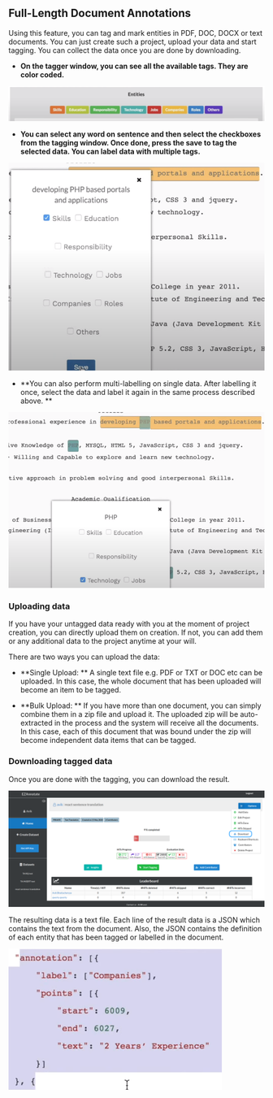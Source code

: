 ## Full-Length Document Annotations

Using this feature, you can tag and mark entities in PDF, DOC, DOCX or text documents. You can just create such a project, upload your data and start tagging. You can collect the data once you are done by downloading.

- **On the tagger window, you can see all the available tags. They are color coded.**

![text-tags](../assets/text-tags.png)

- **You can select any word on sentence and then select the checkboxes from the tagging window. Once done, press the save to tag the selected data. You can label data with multiple tags.**

![selecting-tags](../assets/selecting-tags.png)

- **You can also perform multi-labelling on single data. After labelling it once, select the data and label it again in the same process described above. **

![tagging-res](../assets/tagging-res.png)

### Uploading data

If you have your untagged data ready with you at the moment of project creation, you can directly upload them on creation. If not, you can add them or any additional data to the project anytime at your will.

There are two ways you can upload the data:

- **Single Upload: ** A single text file e.g. PDF or TXT or DOC etc can be uploaded. In this case, the whole document that has been uploaded will become an item to be tagged.

- **Bulk Upload: ** If you have more than one document, you can simply combine them in a zip file and upload it. The uploaded zip will be auto-extracted in the process and the system will receive all the documents. In this case, each of this document that was bound under the zip will become independent data items that can be tagged.

### Downloading tagged data

Once you are done with the tagging, you can download the result. 

![download-res](../assets/download-res.png)

The resulting data is a text file. Each line of the result data is a JSON which contains the text from the document. Also, the JSON contains the definition of each entity that has been tagged or labelled in the document.

![result-json](../assets/result-json.png)
